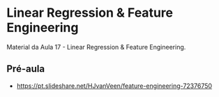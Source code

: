# Linear Regression & Feature Engineering
Material da Aula 17 - Linear Regression & Feature Engineering.

## Pré-aula

- https://pt.slideshare.net/HJvanVeen/feature-engineering-72376750
